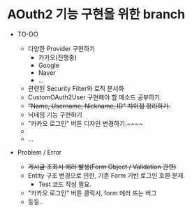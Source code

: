 # AOuth2 기능 구현을 위한 branch

- TO-DO 
  - 다양한 Provider 구현하기
    - 카카오(진행중)
    - Google
    - Naver
    - ...
  - 관련된 Security Filter와 로직 문서화
  - CustomOAuth2User 구현해야 할 메소드 공부하기.
  - <s>"Name, Username, Nickname, ID" 차이점 정리하기.</s>
  - 닉네임 기능 구현하기
  - "카카오 로그인" 버튼 디자인 변경하기.~~~~
  - 
  - ...
    

- Problem / Error
  - <s>게시글 조회시 에러 발생(Form Object / Validation 관련)</s>
  - Entity 구조 변경으로 인한, 기존 Form 기반 로그인 호환 문제.
    - Test 코드 작성 필요.
  - "카카오 로그인" 버튼 클릭시, form 에러 뜨는 버그  
  - 등등..